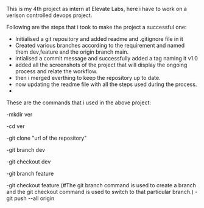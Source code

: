 This is my 4th project as intern at Elevate Labs, here i have to work on a verison controlled devops project.

Following are the steps that i took to make the project a successful one:
- Initialised a git repository and added readme and .gitignore file in it
- Created various branches according to the requirement and named them dev,feature and the origin branch main.
- intialised a commit message and successfully added a tag naming it v1.0
- added all the screenshots of the project that will display the ongoing process and relate the workflow.
- then i merged everthing to keep the repository up to date.
- now updating the readme file with all the steps used during the process.
- 

These are the commands that i used in the above project:

-mkdir ver

-cd ver 

-git clone "url  of the repository"

-git branch dev 

-git  checkout dev

-git branch feature 

-git checkout feature 
  (#The git branch command is used to create a branch and the git checkout command is used to switch to that particular branch.)
-git push --all origin 


